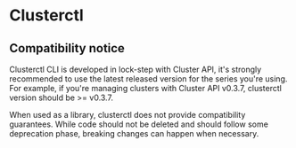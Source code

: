 # Clusterctl

## Compatibility notice

Clusterctl CLI is developed in lock-step with Cluster API, it's strongly recommended to  use the latest released version for the series you're using. For example, if you're managing clusters with Cluster API v0.3.7, clusterctl version should be >= v0.3.7.

When used as a library, clusterctl does not provide compatibility guarantees. While code should not be deleted and should follow some deprecation phase, breaking changes can happen when necessary.
